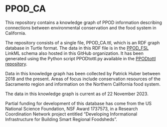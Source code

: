 # PPOD_CA
This repository contains a knowledge graph of PPOD information describing connections between
environmental conservation and the food system in California.

The repository consists of a single file, PPOD_CA.ttl, which is an RDF graph database in Turtle format. 
The data in this RDF file is in the [PPOD_FSL](https://github.com/PPODschema/PPOD_FSL) LinkML schema also hosted
in this GitHub organization. It has been generated using the Python script PPODtottl.py available in the [PPODtottl repository](https://github.com/PPODschema/PPODtottl). 

Data in this knowledge graph has been collected by Patrick Huber between 2018 and the present. Areas of 
focus include conservation resources of the Sacramento region and information on the Northern California
food system. 

The data in this knowledge graph is current as of 22 November 2023.

Partial funding for development of this database has come from the US National Science Foundation, 
NSF Award 1737573, in a Research Coordination Network project entitled “Developing Informational Infrastructure for 
Building Smart Regional Foodsheds”.


